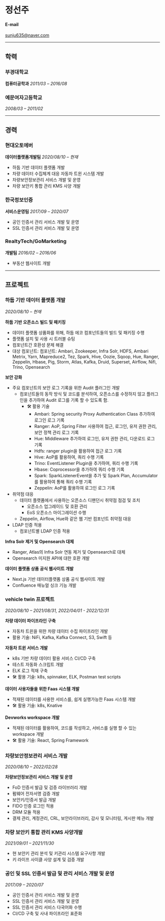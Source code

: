 # 정선주



#### E-mail
sunju635@naver.com

---
## 학력

### 부경대학교
**컴퓨터공학과**
*2011/03 – 2016/08*

### 예문여자고등학교
*2008/03 – 2011/02*

---

## 경력

### 현대오토에버
**데이터플랫폼개발팀**
*2020/08/10 – 현재*

- 하둡 기반 데이터 플랫폼 개발
- 차량 데이터 수집체계 대응 자동차 트윈 시스템 개발
- 차량보안정보관리 서비스 개발 및 운영
- 차량 보안키 통합 관리 KMS 사양 개발

### 한국정보인증
**서비스운영팀**
*2017/09 – 2020/07*
- 공인 인증서 관리 서비스 개발 및 운영
- SSL 인증서 관리 서비스 개발 및 운영

### RealtyTech/GoMarketing
**개발팀**
*2016/02 – 2016/06*
- 부동산 웹사이트 개발

---

## 프로젝트

### 하둡 기반 데이터 플랫폼 개발
*2020/08/10 – 현재*

**하둡 기반 오픈소스 빌드 및 패키징**

- 데이터 플랫폼 상품화를 위해, 하둡 에코 컴포넌트들의 빌드 및 패키징 수행
- 플랫폼 설치 및 사용 시 트러블 슈팅
- 컴포넌트간 호환성 문제 해결
- 대상 컴포넌트: 컴포넌트: Ambari, Zookeeper, Infra Solr, HDFS, Ambari Metrix, Yarn, Mapreduce2, Tez, Spark, Hive, Oozie, Sqoop, Hue, Ranger, Zeppelin, Hbase, Pig, Storm, Atlas, Kafka, Druid, Superset, Airflow, Nifi, Trino, Opensearch

**보안 강화**
- 주요 컴포넌트의 보안 로그 기록을 위한 Audit 플러그인 개발
  - 컴포넌트들의 동작 방식 및 코드를 분석하여, 오픈소스를 수정하지 않고 플러그인을 추가하여 Audit 로그를 기록 할 수 있도록 함.
    - 🛠️ 활용 기술
      - Ambari: Spring security Proxy Authentication Class 추가하여 로그인 로그 기록
      - Ranger: AoP, Spring Filter 사용하여 접근, 로그인, 유저 권한 관리, 보안 정책 관리 로그 기록  
      - Hue: Middleware 추가하여 로그인, 유저 권한 관리, 다운로드 로그 기록
      - Hdfs:  ranger plugin을 활용하여 접근 로그 기록
      - Hive: AoP를 활용하여, 쿼리 수행 기록
      - Trino: EventListener Plugin을 추가하여, 쿼리 수행 기록
      - Hbase: Coprocessor을 추가하여 쿼리 수행 기록
      - Spark: SparkListenerEvent을 추가 및 Spark Plan, Accumulator를 활용하여 통해 쿼리 수행 기록
      - Zeppelin: AoP를 활용하여 로그인 로그 기록
- 취약점 대응
  - 데이터 플랫폼에서 사용하는 오픈소스 디팬던시 취약점 점검 및 조치
    - 오픈소스 업그레이드 및 호환 관리
    - EoS 오픈소스 마이그레이션 수행
  - Zeppelin, Airflow, Hue와 같은 웹 기반 컴포넌트 취약점 대응
- LDAP 인증 적용
  - 컴포넌트별 LDAP 인증 적용

**Infra Solr 제거 및 Opensearch 대체**
- Ranger, Atlas의 Infra Solr 연동 제거 및 Opensearch로 대체
- Opensearch 미지원 API에 대한 호환 개발

**데이터 플랫폼 상품 공식 웹사이트 개발**
- Next.js 기반 데이터플랫폼 상품 공식 웹사이트 개발
- Confluence 매뉴얼 싱크 기능 개발

### vehicle twin 프로젝트
*2020/08/10 – 2021/08/31, 2022/04/01  - 2022/12/31*

**차량 데이터 파이프라인 구축**
- 자동차 트윈을 위한 차량 데이터 수집 파이프라인 개발
- 활용 기술: NiFi, Kafka, Kafka Connect, S3, Swift 등

**자동차 트윈 서비스 개발**
- k8s 기반 차량 데이터 활용 서비스 CI/CD 구축
- 테스트 자동화 스크립트 개발
- ELK 로그 적재 구축
- 🛠️ 활용 기술: k8s, spinnaker, ELK, Postman test scripts

**데이터 사용자들을 위한 Faas 시스템 개발**
- 적재된 데이터를 사용한 서비스를, 쉽게 실행가능한 Faas 시스템 개발
- 🛠️ 활용 기술: k8s, Knative

**Devworks workspace 개발**
- 적재된 데이터를 활용하여, 코드를 작성하고, 서비스를 실행 할 수 있는 workspace 개발
- 🛠️ 활용 기술: React, Spring Framework


### 차량보안정보관리 서비스 개발
*2020/08/10 – 2022/02/28*

**차량보안정보관리 서비스 개발 및 운영**
- FoD 인증서 발급 및 검증 라이브러리 개발
- 펌웨어 전자서명 검증 개발
- 보안키/인증서 발급 개발
- FIDO 인증 로그인 적용
- DRM 모듈 적용
- 결제 관리, 계정관리, CRL, 보안라이브러리, 감사 및 모니터링, 게시판 메뉴 개발

### 차량 보안키 통합 관리 KMS 사양개발
*2021/09/01 – 2021/11/30*
- 현 보안키 관리 분석 및 키관리 시스템 요구사항 개발
- 키 라이프 사이클 사양 설계 및 검증 개발

### 공인 및 SSL 인증서 발급 및 관리 서비스 개발 및 운영
*2017/09 – 2020/07*
- 공인 인증서 관리 서비스 개발 및 운영
- SSL 인증서 관리 서비스 개발 및 운영
- SSL 인증서 관리 서비스 다국어화 수행
- CI/CD 구축 및 사내 파이프라인 표준화



